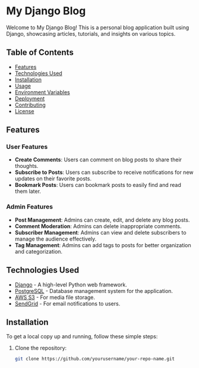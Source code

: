 # My Django Blog

Welcome to My Django Blog! This is a personal blog application built using Django, showcasing articles, tutorials, and insights on various topics.

## Table of Contents
- [Features](#features)
- [Technologies Used](#technologies-used)
- [Installation](#installation)
- [Usage](#usage)
- [Environment Variables](#environment-variables)
- [Deployment](#deployment)
- [Contributing](#contributing)
- [License](#license)

## Features

### User Features
- **Create Comments**: Users can comment on blog posts to share their thoughts.
- **Subscribe to Posts**: Users can subscribe to receive notifications for new updates on their favorite posts.
- **Bookmark Posts**: Users can bookmark posts to easily find and read them later.

### Admin Features
- **Post Management**: Admins can create, edit, and delete any blog posts.
- **Comment Moderation**: Admins can delete inappropriate comments.
- **Subscriber Management**: Admins can view and delete subscribers to manage the audience effectively.
- **Tag Management**: Admins can add tags to posts for better organization and categorization.

## Technologies Used
- [Django](https://www.djangoproject.com/) - A high-level Python web framework.
- [PostgreSQL](https://www.postgresql.org/) - Database management system for the application.
- [AWS S3](https://aws.amazon.com/s3/) - For media file storage.
- [SendGrid](https://sendgrid.com/) - For email notifications to users.


## Installation

To get a local copy up and running, follow these simple steps:

1. Clone the repository:
   ```bash
   git clone https://github.com/yourusername/your-repo-name.git
